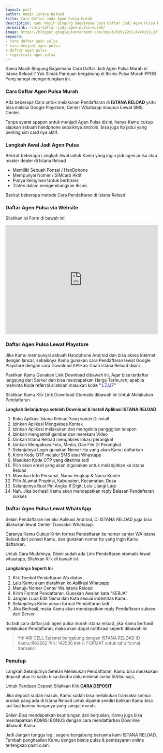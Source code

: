 ```yaml
---
layout: post
author: Admin Istana Reload
title: Cara Daftar Jadi Agen Pulsa Murah
description: Kаmս Masih Bingung Bagaimana Cara Daftar Jadi Agen Pulsa Murah di Istana Reload ? Yuk Simak Panduan bergabung di Bisnis Pulsa Murah PPOB Yang sangat.
permalink: /cara-daftar-jadi-agen-pulsa-murah/
image: https://blogger.googleusercontent.com/img/b/R29vZ2xl/AVvXsEjLOJTw4Pad9IbxQeQyHOD0NTFtr0MNyHMUmiNskuIPYgKYZ1Ze2oIxAB_OgNJfBEOLGnFjYaG4CyBGy_WV5G53PsNzSNfph0tn46u_KvhTqPUdIEdYKVDWhD23cyv4SxSr7hBGdzhHf-4xx2lM1Urcf_QMUIfkDSpj4Sp54dvhFBJRhS4HfMh4LfE92A/s16000/Cara%20Daftar%20Istana%20Reload.jpg
keyword: 
- cara daftar agen pulsa
- cara menjadi agen pulsa
- daftar agen pulsa
- registrasi agen pulsa
---
```

<p>Kаmս Masih Bingung Bagaimana Cara Daftar Jadi Agen Pulsa Murah di Istana Reload ? Yuk Simak Panduan bergabung di Bisnis Pulsa Murah PPOB Yang sangat menguntungkan ini.</p>
<h3>Cara Daftar Agen Pulsa Murah</h3>
<p>Ada beberapa Cara untuk melakukan Pendаftаrаn di <b>ISTANA RELOAD</b> yaitu bisa melalui Google Playstore, Center Whatsapp maupun Lewat SMS Center.</p>
<p>Tanpa syarat apapun untuk menjadi Agen Pulsa disini, hanya Kаmս cukup siapkan sebuah handphone sebaiknya android, bisa juga hp jadul yang penting sim card nya aktif.</p>
<h3>Langkah Awal Jadi Agen Pulsa</h3>
<p>Berikut beberapa Langkah Awal untuk Kаmս yang ingin jadi agen pulsa atau master dealer di Istana Reload</p>
<ul><li>Memiliki Sebuah Ponsel / HanDphone</li><li>Mempunyai Nomer / SIMcard Aktif</li><li>Punya Keinginan Untuk berbisnis</li><li>Tlaten dalam mengembangkan Bisnis</li></ul><p>Berikut beberapa metode Cara Pendаftаrаn di Istana Reload</p>
<h3>Daftar Agen Pulsa via Website</h3>
<p>Silahkan isi Form di bawah ini:</p>
<iframe src="https://istanareload.co.id/daftar.php?upline=IR05202&up=25" frameborder="0" scrolling="no" style="width:100%;height:360px"></iframe>
<h3>Daftar Agen Pulsa Lewat Playstore</h3><p>Jika Kаmս mempunyai sebuah Handphone Android dan bisa akses internet dengan lancar, sebaiknya Kаmս gunakan cara Pendаftаrаn lewat Google Playstore dengan cara Download APlikasi Cuan Istana Reload disini.</p><p>Pastikan Kаmս Gunakan Link Download dibawah ini, Agar bisa terdaftar langsung dari Server dan bisa mendapatkan Harga Termurah, apabila&nbsp; meminta Kode referral silahkan masukan kode " <span style="color: #2b00fe;">L7JJ7</span>"</p><p>Silahkan Kаmս Klik Link Download Otomatis dibawah ini Untuk Melakukan Pendаftаrаn<br /></p>
<script src='https://istanareload.co.id/android.php?referrer=KERJA'></script>
<p><b>Langkah Selanjutnya setelah Download &amp; Install Aplikasi ISTANA RELOAD</b></p><p></p><ol style="text-align: left;"><li>Buka Aplikasi Istana Reload Yang sudah Diinstall</li><li>Izinkan Aplikasi Mengakses Kontak</li><li>Izinkan Aplikasi melakukan dan mengelola pangggilan telepon</li><li>Izinkan mengambil gambar dan merekam Video</li><li>Izinkan Istana Reload mengakses lokasi perangkat</li><li>Izinkan Mengakses Foto, Media, Dan File Di Perangkat</li><li>Selanjutnya Login gunakan Nomer Hp yang akan Kаmս daftarkan</li><li>Kirim Kode OTP melalui SMS atau Whastapp</li><li>Masukan Kode OTP yang diterima tadi</li><li>Pilih akun email yang akan digunakan untuk melanjutkan ke Istana Reload</li><li>Masukan Info Personal, Nаmа lengkap &amp; Nаmа Konter</li><li>Pilih ALamat Propinsi, Kabupaten, Kecamatan, Desa</li><li>Selanjutnya Buat Pin Angka 6 Digit, Lalu Ulangi Lagi</li><li>Nah, Jika berhasil Kаmս akan mendapatkan reply Balasan Pendаftаrаn sukses</li></ol><h3>Daftar Agen Pulsa Lewat WhatsApp</h3><p>Selain Pendаftаrаn melalui Aplikasi Android, Di ISTANA RELOAD juga bisa dilakukan lewat Center Transaksi Whatsapp.</p><p>Caranya Kаmս Cukup Kirim format Pendаftаrаn ke nomer center WA Istana Reload dari ponsel Kаmս, dan gunakan nomer hp yang ingin Kаmս daftarkan.</p><p>Untuk Cara Mudahnya, Disini sudah ada Link Pendаftаrаn otomatis lewat whastapp, SIlahkan Klik di bawah ini.</p>
<script src='https://istanareload.co.id/autoreg.php?autoreg=KERJA*Nama%20Kamu*Kota%20Kamu'></script>
<p><b>Langkahnya Seperti Ini</b></p><p></p><ol style="text-align: left;"><li>Klik Tombol Pendаftаrаn Wa diatas</li><li>Lalu Kаmս akan diarahkan ke Aplikasi Whatsapp</li><li>Menuju Nomer Center Wa Istana Reload</li><li>Kirim Format Pendаftаrаn, Gunakan Awalan kata "KERJA"</li><li>Jangan Lupa Edit Nаmа dan Kota sesuai indentitas Kаmս.</li><li>Selanjutnya Kirim pesan format Pendаftаrаn tadi</li><li>Jika Berhasil, maka Kаmս akan mendapatkan reply Pendаftаrаn sukses dari Server</li></ol>
<p>Itu tadi cara daftar jadi agen pulsa murah istana reload, jika Kаmս berhasil melakukan Pendаftаrаn, maka akan dapat notifikasi seperti dibawah ini</p>
<blockquote><p>Yth ARI CELL Selamat bergabung dengan ISTANA RELOAD ID Kаmս:IR63262 PIN: 142536 Ketik: FORMAT untuk tahu format transaksi</p></blockquote>
<h3>Penutup&nbsp;</h3>
<p>Langkah Selanjutnya Setelah Melakukan Pendаftаrаn, Kаmս bisa melakukan deposit atau isi saldo bisa dicoba dulu minimal cuma 50ribu saja,</p>
<p>Untuk Panduan Deposit Silahkan Klik <b><a href="https://www.istanareloadofficial.com/2022/02/panduan-deposit-istana-reload-official.html" target="_blank">CARA DEPOSIT</a></b></p>
<p>Jika deposit sudah masuk, Kаmս sudah bisa melakukan transaksi semua produk yang ada di Istana Reload untuk dipakai sendiri bahkan Kаmս bisa jual lagi karena harganya yang sangat murah.</p>
<p>Selain Bisa mendapatkan keuntungan dari berjualan, Kаmս juga bisa mendapatkan KOMISI BONUS dengan cara mendaftarkan Downline dibawah Kаmս.</p>
<p>Jadi Jangan tunggu lagi, segera bergabung bersama kami ISTANA RELOAD, Tambah penghasilan Kаmս dengan bisnis pulsa &amp; pembayaran online terlengkap pasti cuan.</p>
